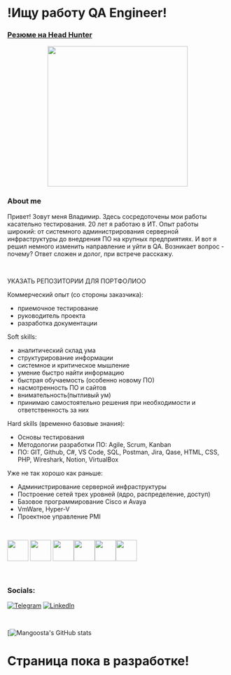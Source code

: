 





 
# !Ищу работу QA Engineer! 


### [Резюме на Head Hunter](https://krasnodar.hh.ru/resume/910906d1ff094909e40039ed1f505944577168) <p align="center"><img width="320" height="" src="http://www.globalityconsulting.com/blog/wp-content/uploads/2015/02/Software-Testing.jpg"></p>

### About me
     
  Привет! Зовут меня Владимир. Здесь сосредоточены мои работы касательно тестирования. 20 лет я работаю в ИТ. Опыт работы широкий: от системного администрирования серверной инфраструктуры до внедрения ПО на крупных предприятиях. И вот я решил немного изменить направление и уйти в QA. Возникает вопрос - почему? Ответ сложен и долог, при встрече расскажу.  

<br />

УКАЗАТЬ РЕПОЗИТОРИИ ДЛЯ ПОРТФОЛИОО 



Коммерческий опыт (со стороны заказчика):
- приемочное тестирование
- руководитель проекта
- разработка документации

Soft skills:
- аналитический склад ума
- структурирование информации
- системное и критическое мышление
- умение быстро найти информацию
- быстрая обучаемость (особенно новому ПО)
- насмотренность ПО и сайтов
- внимательность(пытливый ум)
- принимаю самостоятельно решения при необходимости и ответственность за них

Hard skills (временно базовые знания):
- Основы тестирования
- Методологии разработки ПО: Agile, Scrum, Kanban
- ПО: GIT, Github, C#, VS Code, SQL, Postman, Jira, Qase, HTML, CSS, PHP, Wireshark, Notion, VirtualBox

Уже не так хорошо как раньше:
- Администрирование серверной инфраструктуры
- Построение сетей трех уровней (ядро, распределение, доступ)
- Базовое программирование Cisco и Avaya
- VmWare, Hyper-V
- Проектное управление PMI

<br />

<img height="48" width="48" src="https://img.icons8.com/fluency/344/c-sharp-logo.png"/> <img height="48" width="48" src="https://img.icons8.com/dusk/344/java-coffee-cup-logo.png"/> <img height="48" width="48" src="https://img.icons8.com/plasticine/344/php.png"/><img height="48" width="48" src="https://user-images.githubusercontent.com/107066312/194951637-f873fcfd-c80c-4108-8841-2302077feb06.png"/><img height="48" width="48" src="https://img.icons8.com/external-flaticons-lineal-color-flat-icons/344/external-css-mobile-app-development-flaticons-lineal-color-flat-icons.png"/><img height="48" width="48" src="https://img.icons8.com/fluency/344/my-sql.png"/>

<br />  

### Socials:
[![Telegram](https://img.shields.io/badge/-Telegram-090909?style=for-the-badge&logo=telegram&logoColor=27A0D9)](https://t.me/Mangosta)
[![LinkedIn](https://img.shields.io/badge/-LinkedIn-090909?style=for-the-badge&logo=linkedin&logoColor=007BB6)](https://www.linkedin.com/in/vladimir-vishnyakov-6b8734243/)


<br />

[![Mangoosta's GitHub stats](https://github-readme-stats.vercel.app/api?username=Mang00sta&show_icons=true&theme=tokyonight)

# Страница пока в разработке!  

<!--
Помощь 
https://the-unl.com/kak-oformit-profil-na-github-s-pomoshchyu-github-profile-readme-21


Иконки
https://icons8.com/icons/set/windows-server

Шильдики
https://shields.io/category/platform-support


![Visual_Studio](https://img.shields.io/badge/-Visual_Studio-090909?style=for-the-badge&logo=VisualStudio&logoColor=F8C52C)
![C#](https://img.shields.io/badge/-C%23-090909?style=for-the-badge&logo=.NET&logoColor=097CDB)
![TensorFlow](https://img.shields.io/badge/-TensorFlow-090909?style=for-the-badge&logo=tensorflow&logoColor=F88C00)
![JavaScript](https://img.shields.io/badge/-JavaScript-090909?style=for-the-badge&logo=JavaScript&logoColor=E9D54D)
![.Net](https://img.shields.io/badge/-Framework-090909?style=for-the-badge&logo=.net&logoColor=E5D3FF)

-->
